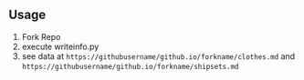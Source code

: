 

## Usage
1. Fork Repo
2. execute writeinfo.py
3. see data at `https://githubusername/github.io/forkname/clothes.md` and `https://githubusername/github.io/forkname/shipsets.md`